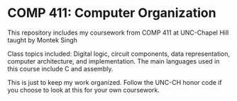 # COMP 411: Computer Organization

This repository includes my coursework from COMP 411 at UNC-Chapel Hill taught by Montek Singh

Class topics included: Digital logic, circuit components, data representation, computer architecture, and implementation. The main languages used in this course include C and assembly.

This is just to keep my work organized. Follow the UNC-CH honor code if you choose to look at this for your own coursework.
